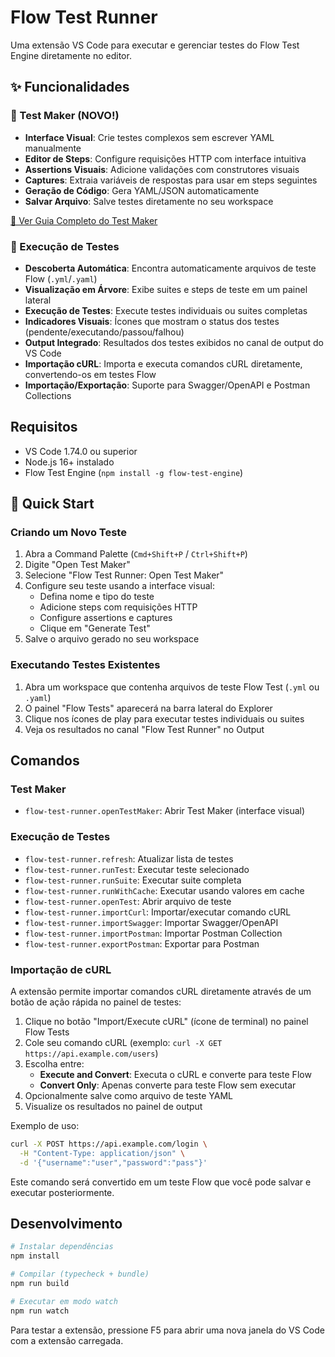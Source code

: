 # Flow Test Runner

Uma extensão VS Code para executar e gerenciar testes do Flow Test Engine diretamente no editor.

## ✨ Funcionalidades

### 🧪 Test Maker (NOVO!)
- **Interface Visual**: Crie testes complexos sem escrever YAML manualmente
- **Editor de Steps**: Configure requisições HTTP com interface intuitiva
- **Assertions Visuais**: Adicione validações com construtores visuais
- **Captures**: Extraia variáveis de respostas para usar em steps seguintes
- **Geração de Código**: Gera YAML/JSON automaticamente
- **Salvar Arquivo**: Salve testes diretamente no seu workspace

[📖 Ver Guia Completo do Test Maker](docs/TEST_MAKER_GUIDE.md)

### 🔄 Execução de Testes
- **Descoberta Automática**: Encontra automaticamente arquivos de teste Flow (`.yml`/`.yaml`)
- **Visualização em Árvore**: Exibe suites e steps de teste em um painel lateral
- **Execução de Testes**: Execute testes individuais ou suites completas
- **Indicadores Visuais**: Ícones que mostram o status dos testes (pendente/executando/passou/falhou)
- **Output Integrado**: Resultados dos testes exibidos no canal de output do VS Code
- **Importação cURL**: Importa e executa comandos cURL diretamente, convertendo-os em testes Flow
- **Importação/Exportação**: Suporte para Swagger/OpenAPI e Postman Collections

## Requisitos

- VS Code 1.74.0 ou superior
- Node.js 16+ instalado
- Flow Test Engine (`npm install -g flow-test-engine`)

## 🚀 Quick Start

### Criando um Novo Teste

1. Abra a Command Palette (`Cmd+Shift+P` / `Ctrl+Shift+P`)
2. Digite "Open Test Maker"
3. Selecione "Flow Test Runner: Open Test Maker"
4. Configure seu teste usando a interface visual:
   - Defina nome e tipo do teste
   - Adicione steps com requisições HTTP
   - Configure assertions e captures
   - Clique em "Generate Test"
5. Salve o arquivo gerado no seu workspace

### Executando Testes Existentes

1. Abra um workspace que contenha arquivos de teste Flow Test (`.yml` ou `.yaml`)
2. O painel "Flow Tests" aparecerá na barra lateral do Explorer
3. Clique nos ícones de play para executar testes individuais ou suites
4. Veja os resultados no canal "Flow Test Runner" no Output

## Comandos

### Test Maker
- `flow-test-runner.openTestMaker`: Abrir Test Maker (interface visual)

### Execução de Testes
- `flow-test-runner.refresh`: Atualizar lista de testes
- `flow-test-runner.runTest`: Executar teste selecionado
- `flow-test-runner.runSuite`: Executar suite completa
- `flow-test-runner.runWithCache`: Executar usando valores em cache
- `flow-test-runner.openTest`: Abrir arquivo de teste
- `flow-test-runner.importCurl`: Importar/executar comando cURL
- `flow-test-runner.importSwagger`: Importar Swagger/OpenAPI
- `flow-test-runner.importPostman`: Importar Postman Collection
- `flow-test-runner.exportPostman`: Exportar para Postman

### Importação de cURL

A extensão permite importar comandos cURL diretamente através de um botão de ação rápida no painel de testes:

1. Clique no botão "Import/Execute cURL" (ícone de terminal) no painel Flow Tests
2. Cole seu comando cURL (exemplo: `curl -X GET https://api.example.com/users`)
3. Escolha entre:
   - **Execute and Convert**: Executa o cURL e converte para teste Flow
   - **Convert Only**: Apenas converte para teste Flow sem executar
4. Opcionalmente salve como arquivo de teste YAML
5. Visualize os resultados no painel de output

Exemplo de uso:
```bash
curl -X POST https://api.example.com/login \
  -H "Content-Type: application/json" \
  -d '{"username":"user","password":"pass"}'
```

Este comando será convertido em um teste Flow que você pode salvar e executar posteriormente.

## Desenvolvimento

```bash
# Instalar dependências
npm install

# Compilar (typecheck + bundle)
npm run build

# Executar em modo watch
npm run watch
```

Para testar a extensão, pressione F5 para abrir uma nova janela do VS Code com a extensão carregada.
